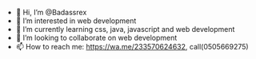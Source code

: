 - 👋 Hi, I’m @Badassrex
- 👀 I’m interested in web development
- 🌱 I’m currently learning css, java, javascript and web development
- 💞️ I’m looking to collaborate on web development
- 📫 How to reach me: https://wa.me/233570624632, call(0505669275)
